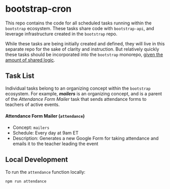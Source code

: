 # bootstrap-cron

This repo contains the code for all scheduled tasks running within the `bootstrap` ecosystem.  These tasks share code with `bootstrap-api`, and leverage infrastructure created in the `bootstrap` repo.

While these tasks are being initially created and defined, they will live in this separate repo for the sake of clarity and instruction.  But relatively quickly these tasks should be incorporated into the `bootstrap` monorepo, [given the amount of shared logic](https://wiki.c2.com/?DontRepeatYourself).

## Task List

Individual tasks belong to an organizing concept within the `bootstrap` ecosystem.  For example, ***mailers*** is an organizing concept, and is a parent of the *Attendance Form Mailer* task that sends attendance forms to teachers of active events.

#### Attendance Form Mailer (`attendance`)
- Concept: `mailers`
- Schedule: Every day at 9am ET
- Description: Generates a new Google Form for taking attendance and emails it to the teacher leading the event

## Local Development

To run the `attendance` function locally:
```
npm run attendance
```